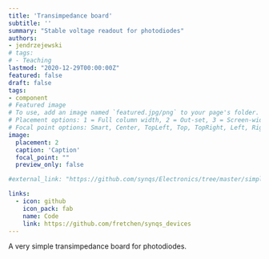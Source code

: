 ```yaml
---
title: 'Transimpedance board'
subtitle: ''
summary: "Stable voltage readout for photodiodes"
authors:
- jendrzejewski
# tags:
# - Teaching
lastmod: "2020-12-29T00:00:00Z"
featured: false
draft: false
tags:
- component
# Featured image
# To use, add an image named `featured.jpg/png` to your page's folder.
# Placement options: 1 = Full column width, 2 = Out-set, 3 = Screen-width
# Focal point options: Smart, Center, TopLeft, Top, TopRight, Left, Right, BottomLeft, Bottom, BottomRight
image:
  placement: 2
  caption: 'Caption'
  focal_point: ""
  preview_only: false

#external_link: "https://github.com/synqs/Electronics/tree/master/simplePDboard"

links:
  - icon: github
    icon_pack: fab
    name: Code
    link: https://github.com/fretchen/synqs_devices
---
```

 A very simple transimpedance board for photodiodes.
